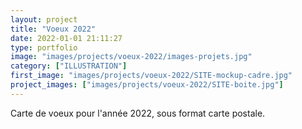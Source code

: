 ```yaml
---
layout: project
title: "Voeux 2022"
date: 2022-01-01 21:11:27
type: portfolio
image: "images/projects/voeux-2022/images-projets.jpg"
category: ["ILLUSTRATION"]
first_image: "images/projects/voeux-2022/SITE-mockup-cadre.jpg"
project_images: ["images/projects/voeux-2022/SITE-boite.jpg"]
---
```


Carte de voeux pour l'année 2022, sous format carte postale.